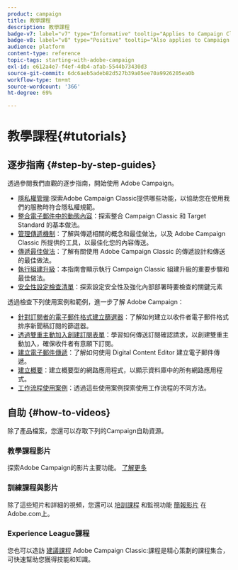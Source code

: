 ```yaml
---
product: campaign
title: 教學課程
description: 教學課程
badge-v7: label="v7" type="Informative" tooltip="Applies to Campaign Classic v7"
badge-v8: label="v8" type="Positive" tooltip="Also applies to Campaign v8"
audience: platform
content-type: reference
topic-tags: starting-with-adobe-campaign
exl-id: e612a4e7-f4ef-4db4-afab-5544b73430d3
source-git-commit: 6dc6aeb5adeb82d527b39a05ee70a9926205ea0b
workflow-type: tm+mt
source-wordcount: '366'
ht-degree: 69%

---
```


# 教學課程{#tutorials}



## 逐步指南 {#step-by-step-guides}

透過參閱我們直觀的逐步指南，開始使用 Adobe Campaign。

* [隱私權管理](https://helpx.adobe.com/tw/campaign/kb/acc-privacy.html):探索Adobe Campaign Classic提供哪些功能，以協助您在使用我們的服務時符合隱私權規範。
* [整合電子郵件中的動態內容](https://experienceleague.adobe.com/docs/campaign-classic/using/integrating-with-adobe-experience-cloud/adobe-target/inserting-a-dynamic-image.html)：探索整合 Campaign Classic 和 Target Standard 的基本做法。
* [管理傳遞機制](../../delivery/using/about-deliverability.md)：了解與傳遞相關的概念和最佳做法，以及 Adobe Campaign Classic 所提供的工具，以最佳化您的內容傳送。
* [傳遞最佳做法](../../delivery/using/delivery-best-practices.md)：了解有關使用 Adobe Campaign Classic 的傳遞設計和傳送的最佳做法。
* [執行組建升級](https://helpx.adobe.com/tw/campaign/kb/acc-build-upgrade.html)：本指南會顯示執行 Campaign Classic 組建升級的重要步驟和最佳做法。
* [安全性設定檢查清單](https://helpx.adobe.com/tw/campaign/kb/acc-security.html)：探索設定安全性及強化內部部署時要檢查的關鍵元素

透過檢查下列使用案例和範例，進一步了解 Adobe Campaign：

* [針對訂閱者的電子郵件格式建立篩選器](../../platform/using/use-case.md#creating-a-filter-on-the-email-format-of-subscribers)：了解如何建立以收件者電子郵件格式排序新聞稿訂閱的篩選器。
* [透過雙重主動加入創建訂閱表單](../../web/using/use-cases--web-forms.md#create-a-subscription--form-with-double-opt-in)：學習如何傳送訂閱確認請求，以創建雙重主動加入，確保收件者有意願下訂閱。
* [建立電子郵件傳遞](../../web/using/use-case--creating-an-email-delivery.md)：了解如何使用 Digital Content Editor 建立電子郵件傳遞。
* [建立概要](../../web/using/use-cases--creating-overviews.md)：建立概要型的網路應用程式，以顯示資料庫中的所有網路應用程式。
* [工作流程使用案例](../../workflow/using/about-workflow-use-cases.md)：透過這些使用案例探索使用工作流程的不同方法。

## 自助 {#how-to-videos}

除了產品檔案，您還可以存取下列的Campaign自助資源。

### 教學課程影片

探索Adobe Campaign的影片主要功能。 [了解更多](https://experienceleague.adobe.com/docs/campaign-classic-learn/tutorials/overview.html?lang=zh-Hant)

### 訓練課程與影片

除了這些短片和詳細的視頻，您還可以 [培訓課程](https://learning.adobe.com/catalog.html) 和監視功能 [簡報影片](https://www.adobe.com/training/video.html) 在Adobe.com上。

### Experience League課程

您也可以造訪 [建議課程](https://experienceleague.adobe.com/?lang=en#dashboard/learning) Adobe Campaign Classic:課程是精心策劃的課程集合，可快速幫助您獲得技能和知識。
